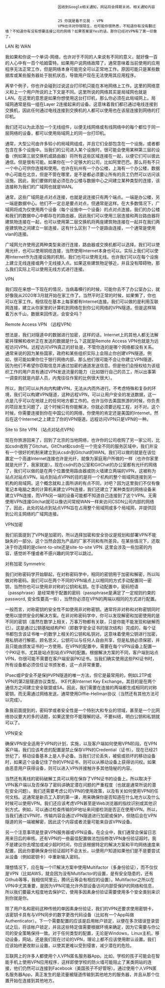 
                            
                            因收到Google相关通知，网站将会择期关闭。相关通知内容
                            
                            
                            25 你就是看不见我 - VPN
                            VPN也许对你很陌生，也可能你很熟悉，不知道你有没有翻过墙？不知道你有没有想要连接公司的网络？如果答案是Yes的话，那你已经对VPN有了第一印象了。

LAN 和 WAN

我如果和你说一个单词-网络，也许对于不同的人来说有不同的意义，就好像一百的人心中有一百个哈姆雷特。如果用户说网络故障了，通常意味着当前使用的应用程序无法正常工作，但是网络本身可能完全可以正常地工作。原因可能只是某些数据库或某些服务器处于脱机状态，导致用户现在无法使用其应用程序。

再举个例子，你也许会碰到过说这台打印机只能在本地网络上工作。这里的网络意义和上一个用户所说的上下文是不同。这里所说的网络其实是局域网也就是LAN。在这里的意思是如果你想使用这台打印机，那么你必须在此局域网上。局域网通常是指一组在Layer 2连接起来的设备。这意味着我们都已通过电线连接到交换机，因此任何通过电线连接到交换机的人都可以使用也在该层连接到网络的打印机。



我们还可以为此添加一个无线组件，以便无线网络或有线网络中的每个都位于同一层网络的设备，都可以使用局域网上的同一台打印机。



通常，大型公司由许多较小的局域网组成，并且它们全部包含在一个设施，或者都包含在多个设施中。当我们的公司进入某个设施时，很可能会使用某种第三层的设备（例如第三层交换机或路由器）将所有这些区域连接在一起，以便它们可以彼此通信。但是很有可能。如果你在一个足够大的公司，比如阿里巴巴。那么将有不只一个中心可供你连接和使用。也许在杭州有一个办公楼，上海有一个办公楼，数据中心可能在北京，但是不管在哪里，是不是都必须要让所有的员工仍然可以访问该设施。因此，我们要做的是必须在办公楼与数据中心之间建立某种类型的连接，该连接称为我们的广域网也就是WAN。

通常，这些广域网是点对点连接，也就是说连接只有两个端点。一端是办公楼，另一端是数据中心。他们不一定总是要点对点，但通常是这样。在大多数情况下，广域网将成为仅使用两个设备（每个设施中一个设备）的点对点连接。我们的办公楼和我们的数据中心中都存在的路由器，因此我们可以使用三层连接和两台路由器将建筑物连接在一起，也可以使用第二层交换机将两座建筑物连接在一起并在我们两座建筑物之间建立一层连接，这有什么区别？一个是路由连接，一个通常是使用vlan的连接。

广域网允许使用这两种类型来进行连接，路由器或交换机都可以选择。我们可以使用光纤，也可以使用铜缆连接，当然使用Internet本身也可以。实际上我们可以使用Internet作为连接设施的机制，我们也可以使用无线。也许我们可以在每个设施上建立无线连接或两个无线接入点。如果这些建筑物足够近，并且没有障碍物，那么我们实际上可以使用无线方式进行连接。

VPN

我们现在来想一下现在的情况，当病毒横行的时候，可能你去不了办公室办公，就好像我从2020年3月就开始在家工作了。当然平时正常的时候，如果懒了，你也可以在家工作。相信现在基本上每家都有Internet连接。我们可以做的是利用互联网连接，建立从你家里的计算机到网络在到你公司网络的VPN隧道。但是这样隔着万水千山，数据来回传送，会安全吗？

Remote Access VPN （远程VPN）

想法是，我们对隧道中的数据进行加密，这样的话，Internet上的其他人都无法解密并理解和收听正在发送的数据是什么？这就是Remote Access VPN也就是为远程访问VPN。远程访问VPN真正的好处是，不管你连的是哪个网络都没有关系。通常来说的因为某些国家，政府和某些组织实际上会阻止你创建VPN隧道。例如，很可能如果你位于银行网络内部，那么他们很可能不会让你建立VPN隧道，因为他们不希望你窃取信息并通过加密的通道发送信息。但是他们会授权给为该组织工作的用户具有通过VPN发送流量的能力（比如银行自己的员工，所以出事第一调查的就是内部人员，内鬼往往作案的比例很大很大）。

所以，我们可以从外向内构建VPN，无法从内而外进行。不考虑特殊和复杂的环境，我们可以构建VPN隧道，这种远程VPN，可以让用户安全的发送数据，这一点是几乎可以在地球上的任何地方都工作的。也许当你去美国旅游的时候，你负责的项目发生问题了，这个时候只有你能解决，你就必须要远程工程，对不对。这个时候，你需要连接到你在中国公司的网络，你使用的肯定还是美国的Internet，然后在这个Internet之上建立了你的VPN隧道。远程访问VPN只是VPN的一种。

Site to Site VPN （站点对站点VPN）

现在你旅游回来了，回到了北京的当地网络，也许你的公司收购了另一家公司，比如csdn收购了Gitchat。GitChat和csdn在一个完全不同的服务区域中，我们并没有一个很好的机制来建立到从csdn到Gitchat的WAN。我们可以做的就是在该位置定一个高速Internet连接也许是光纤，就像为家庭用户所做的一样（也许你家里就是光纤了，我家就是）。现在csdn的办公室和GitChat的办公室都有光纤的网络了，我们可以做的是在两个位置使用路由器或防火墙建立两端的VPN，这被称为站点对站点VPN。站点到站点VPN的目的是将一个机构的整个局域网连接到另一机构的局域网。这个概念就和上面所讲的有点不同，对吧？因为这里我们不仅有像笔记本电脑之类的计算机来建立VPN连接，我们还建立了某种类型的网络设备来建立VPN连接，而VPN另一端的设备可能都不知道自己连接到了这个VPN。无需使用VPN连接Gitchat就可以像访问常规WAN一样来访问CSDN公司内部的网络了。因此，此处的站点到站点VPN旨在占用整个局域网或多个局域网，并提供回到公司主网络的广域网连接。

VPN加密

我们前面提到了VPN是加密的，所以选择加密和安全协议是规划和部署VPN不能缺失的一部分。这个当然会因为产品的厂家不同和有所差异。在某些情况下，还取决于你选择的是client-to-site还是site-to-site VPN. 这里会涉及一些加密的内容，感觉听不懂或者不感兴趣的同学可以跳过。

对称加密 Symmetric

我们对称密码学开始聊起，在对称密码学中，相同的密钥用于加密和解密，所以叫做对称密码。我们可以在两个不同的VPN端点上以相同的方式手动配置同一密钥，当然你也可以使用非对称的公钥和私钥。在手动配置中，密码短语（passphrase）是经常用于配置的密码（passphrase是满足了一定规则约束的password, 安全性要高一些），当然你必须在VPN的两端以相同的方式进行配置。

一般而言，对称密钥的安全性不如使用非对称密钥。通常将非对称和对称密钥同时使用以提供安全的解决方案。在非对称密码学中，你可以发现解密和加密使用的是不同的密钥（虽然在数学上相关，万事万物都有关联，只是你能不能发现和破解而已）。这是通过公钥基础结构PKI（即数字安全证书的层次结构）完成的，每个证书都包含该证书唯一的数学上相关的公钥和私钥对。这意味着使用公钥进行加密，用私钥进行解密。顾名思义，公钥可以与任何人自由共享，但是私钥必须保密，并且只能由颁发证书的一方使用。在VPN的配置中，需要在每个VPN设备上配置一个PKI证书，尤其是站点到站点VPN的配置。根据解决方案的不同，客户端到站点VPN，你很可能不需要在客户端安装PKI证书。当我们确实使用这些PKI证书时，所有设备都必须信任证书颁发者，这一点非常重要。

IPsec或IP安全不是保护VPN隧道的唯一方法，但它是最常用的，例如L2TP或VPN的第2层隧道协议类型。 IKE代表Internet Key Exchange。其目的是在两个通信方之间建立安全联盟或SA。因此，我们需要在连接的两端都生成相同的对称密钥，而无需通过网络发送，通常使用Diffie-Hellman协议（当然还有其他方法可以完成）。

象我前面提到的，密码学或者安全性是一个特别大和专业的领域，甚至是一个比网络协议要大的多的话题，如果这里你不能理解的话，不要纠结，明白公钥和私钥就可以了。

VPN安全

确保VPN安全适用于VPN的计划，实施，以及客户端如何使用VPN阶段。在VPN客户端，我们应该考虑的配置是禁止保存VPN的Credential（证书）。现在已经21世纪了，移动设备基本上是人手必备。当我们讨论丢失，被偷或损坏的移动设备时，如果这个设备记住了你的VPN证书，则可以从移动设备上获得访问权。如果由恶意用户获得设备，则可以进入VPN并接触许多其他隐秘的内容。

当然还有离线的密码破解工具可以用在保存了VPN证书的设备上。所以取决于VPN客户端以及否保存了密码讲确定潜在问题的严重程度（也就是通常所说的潜在安全问题）。我们还需要考虑公司VPN的使用政策，以及有关如何使用VPN的任何文档。这通常是新员工入职的第一课，用来确保你是否知道在什么地方以及什么时候可以使用VPN。我们还应该考虑VPN甚至是Web浏览器的指纹识别或其他识别方式。例如，可以通过检查传输的IP地址来间接检测是否正在使用VPN。所以，当我们通过VPN时，传输内容会通过VPN隧道进行加密或保护，但随后会在VPN隧道的另一端被解密，因此这个内容或者流量可能来自该VPN设备。

另一个注意事项是登录VPN服务器或VPN设备。在企业中，我们通常会保留日志用来日后的审核。还有VPN的一些最佳配置做法包括修改VPN身份验证超时。我不是建议你去增加或减少超时时间，你应该根据特定的解决方案和平均网络速度来配置，因此你要确保身份验证超时不会太长，以便用户知道如果他们是不是要尝试从设备（例如密钥卡）中重新输入密码。

理想情况下，应在每一个IT解决方案中使用Multifactor（多身份验证），而不仅仅是VPN（比如AWS，就会因为没有Multifactor的设置，是有安全隐患的，还有Github等等，我相信阿里云，腾讯云等会有相应的设置）。Multifactor之所以在VPN中尤其重要，是因为VPN可能允许外部设备访问内部受保护的网络和信息，所以我们要最大程度地去保护它，使用多因素身份验证需要使用多个安全类别来识别你就是你。

除了用户名和密码这种传统的单因素身份验证，我们的VPN还要求使用密钥卡，该密钥卡具有与VPN同步的数字更改代码设备（比如有一个App叫做Authenticator）。下一个需要配置的应该是启用帐户锁定，以便在多次错误登录尝试之后，将该帐户锁定，并且这些特定值需要根据环境来确定，因为它需要与你公司的安全策略保持一致。对于任何类型的配置，无论是Windows，Linux主机，移动设备，网站，还是我们现在讨论的VPN，理论上都不应该使用默认设置。我们应该始终更改默认设置，以使其更难以受到侵害，减少潜在的危险。

互联网上的许多人都使用个人VPN匿名服务器App。比如，学校的孩子可能会在智能手机上使用VPN应用程序，这样即使学校的防火墙可能阻止了某类网站的连接，他们仍然可以连接到Facebook（美国孩子不好管呀）。通过使用个人VPN匿名服务器App，真正发生的是流量被隧道传输到其他地方的服务器，并且从那个位置开始在连接到其他地方。



                        
                        
                            